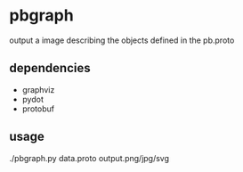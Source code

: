 pbgraph
=======
output a image describing the objects defined in the pb.proto

dependencies
---
- graphviz
- pydot
- protobuf


usage
---
  ./pbgraph.py data.proto output.png/jpg/svg
